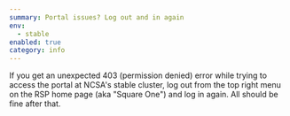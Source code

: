 ```yaml
---
summary: Portal issues? Log out and in again
env:
  - stable
enabled: true
category: info
---
```


If you get an unexpected 403 (permission denied) error while trying to access the portal at NCSA's stable cluster, log out from the top right menu on the RSP home page (aka "Square One") and log in again.
All should be fine after that.
